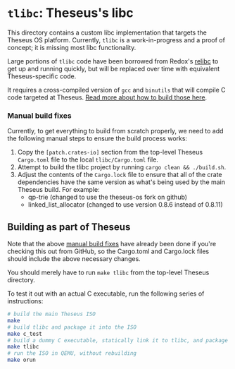 # `tlibc`: Theseus's libc
This directory contains a custom libc implementation that targets the Theseus OS platform. Currently, `tlibc` is a work-in-progress and a proof of concept; it is missing most libc functionality. 

Large portions of `tlibc` code have been borrowed from Redox's [relibc](https://gitlab.redox-os.org/redox-os/relibc) to get up and running quickly, but will be replaced over time with equivalent Theseus-specific code.

It requires a cross-compiled version of `gcc` and `binutils` that will compile C code targeted at Theseus. 
[Read more about how to build those here](../BuildingCrossCompiler.md).

### Manual build fixes
Currently, to get everything to build from scratch properly,  we need to add the following manual steps to ensure the build process works:
 1. Copy the `[patch.crates-io]` section from the top-level Theseus `Cargo.toml` file to the local `tlibc/Cargo.toml` file. 
 2. Attempt to build the tlibc project by running `cargo clean && ./build.sh`.
 3. Adjust the contents of the `Cargo.lock` file to ensure that all of the crate dependencies have the same version as what's being used by the main Theseus build. For example:
    * qp-trie  (changed to use the theseus-os fork on github)
	* linked_list_allocator   (changed to use version 0.8.6 instead of 0.8.11)


## Building as part of Theseus
Note that the above [manual build fixes](#Manual-build-fixes) have already been done if you're checking this out from GitHub, so the Cargo.toml and Cargo.lock files should include the above necessary changes. 

You should merely have to run `make tlibc` from the top-level Theseus directory. 

To test it out with an actual C executable, run the following series of instructions:
```sh
# build the main Theseus ISO
make
# build tlibc and package it into the ISO
make c_test
# build a dummy C executable, statically link it to tlibc, and package it into the ISO
make tlibc
# run the ISO in QEMU, without rebuilding
make orun
```
